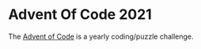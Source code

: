 # Advent Of Code 2021

The [Advent of Code](https://adventofcode.com/2021) is a yearly coding/puzzle challenge.

